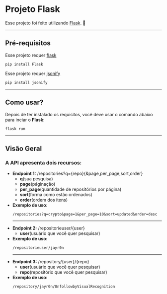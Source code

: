 #  Projeto Flask

Esse projeto foi feito utilizando [Flask](https://flask.palletsprojects.com/). 🧐

---

## Pré-requisitos

Esse projeto requer [flask](https://flask.palletsprojects.com/)
```
pip install Flask
```
Esse projeto requer [jsonify](https://pypi.org/project/jsonify/)
```
pip install jsonify
```
---
## Como usar?

Depois de ter instalado os requisitos, você deve usar o comando abaixo para inciar o **Flask**:
```
flask run
```
---
## Visão Geral

### A API apresenta dois recursos: 
- **Endpoint 1:** /repositories?q={repo}{&page,per_page,sort,order} 
  - **q**(sua pesquisa)
  - **page**(páginação)
  - **per_page**(quantidade de repositórios por página)
  - **sort**(forma como estão ordenados)
  - **order**(ordem dos itens)
- **Exemplo de uso:**
  ```
  /repositories?q=crypto&page=1&per_page=10&sort=updated&order=desc
  ```
  ---
- **Endpoint 2:** /repositorieuser/{user}
  - **user**(usuário que você quer pesquisar)
- **Exemplo de uso:**
  ```
  /repositorieuser/jayr0n
  ```
  ---
- **Endpoint 3:** /repository/{user}/{repo}
  - **user**(usuário que você quer pesquisar)
  - **repo**(repositório que você quer pesquisar)
- **Exemplo de uso:**
  ```
  /repository/jayr0n/UnfollowbyVisualRecognition
  ```

